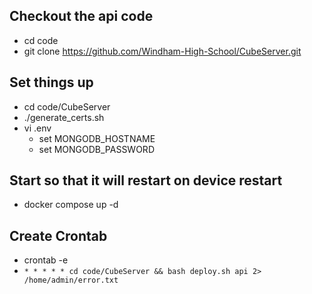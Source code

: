 ## Checkout the api code
  * cd code
  * git clone https://github.com/Windham-High-School/CubeServer.git
 
## Set things up
  * cd code/CubeServer
  * ./generate_certs.sh
  * vi .env
    * set MONGODB_HOSTNAME
    * set MONGODB_PASSWORD

## Start so that it will restart on device restart
  * docker compose up -d

## Create Crontab
  * crontab -e
  * `* * * * * cd code/CubeServer && bash deploy.sh api 2> /home/admin/error.txt`
